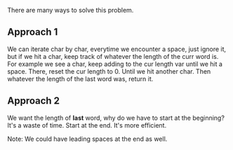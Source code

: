 There are many ways to solve this problem.

## Approach 1

We can iterate char by char, everytime we encounter a space, just ignore it, but if we hit a char, keep track of
whatever the length of the curr word is. For example we see a char, keep adding to the cur length var until we hit a
space. There, reset the cur length to 0. Until we hit another char. Then whatever the length of the last word was,
return it.

## Approach 2

We want the length of **last** word, why do we have to start at the beginning? It's a waste of time. Start at the end.
It's more efficient.

Note: We could have leading spaces at the end as well.
